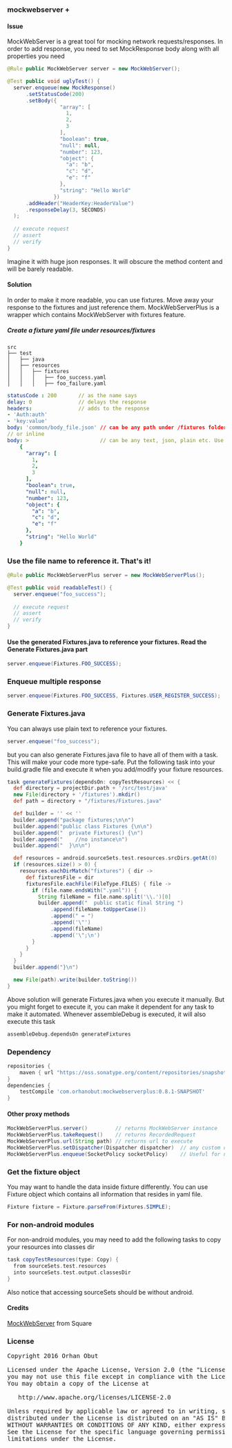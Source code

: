 ### mockwebserver +

#### Issue
MockWebServer is a great tool for mocking network requests/responses.
In order to add response, you need to set MockResponse body along with all
properties you need

```java
@Rule public MockWebServer server = new MockWebServer();

@Test public void uglyTest() {
  server.enqueue(new MockResponse()
      .setStatusCode(200)
      .setBody({
                 "array": [
                   1,
                   2,
                   3
                 ],
                 "boolean": true,
                 "null": null,
                 "number": 123,
                 "object": {
                   "a": "b",
                   "c": "d",
                   "e": "f"
                 },
                 "string": "Hello World"
               })
      .addHeader("HeaderKey:HeaderValue")
      .responseDelay(3, SECONDS)
  );
  
  // execute request
  // assert
  // verify
}
```

Imagine it with huge json responses. It will obscure the method content and will be barely readable.


#### Solution
In order to make it more readable, you can use fixtures. Move away your response to the fixtures and just reference them.
MockWebServerPlus is a wrapper which contains MockWebServer with fixtures feature.

##### Create a fixture yaml file under resources/fixtures

```
src
├── test
│   ├── java
│   ├── resources
│   │   ├── fixtures
│   │   │   ├── foo_success.yaml
│   │   │   ├── foo_failure.yaml
```

```yaml
statusCode : 200       // as the name says
delay: 0               // delays the response
headers:               // adds to the response
- 'Auth:auth'
- 'key:value'
body: 'common/body_file.json' // can be any path under /fixtures folder
// or inline
body: >                       // can be any text, json, plain etc. Use > letter for scalar text
    {
      "array": [
        1,
        2,
        3
      ],
      "boolean": true,
      "null": null,
      "number": 123,
      "object": {
        "a": "b",
        "c": "d",
        "e": "f"
      },
      "string": "Hello World"
    }
```

### Use the file name to reference it. That's it!

```java
@Rule public MockWebServerPlus server = new MockWebServerPlus();

@Test public void readableTest() {
  server.enqueue("foo_success");
  
  // execute request
  // assert
  // verify
}
```

#### Use the generated Fixtures.java to reference your fixtures. Read the Generate Fixtures.java part
```java
server.enqueue(Fixtures.FOO_SUCCESS);
```

### Enqueue multiple response
```java
server.enqueue(Fixtures.FOO_SUCCESS, Fixtures.USER_REGISTER_SUCCESS);
```

### Generate Fixtures.java
You can always use plain text to reference your fixtures.

```java
server.enqueue("foo_success");
```

but you can also generate Fixtures.java file to have all of them with a task. This will make your code more type-safe.
Put the following task into your build.gradle file and execute it when you add/modify your fixture resources.

```groovy
task generateFixtures(dependsOn: copyTestResources) << {
  def directory = projectDir.path + '/src/test/java'
  new File(directory + '/fixtures').mkdir()
  def path = directory + "/fixtures/Fixtures.java"

  def builder = '' << ''
  builder.append("package fixtures;\n\n")
  builder.append("public class Fixtures {\n\n")
  builder.append("  private Fixtures() {\n")
  builder.append("    //no instance\n")
  builder.append("  }\n\n")

  def resources = android.sourceSets.test.resources.srcDirs.getAt(0)
  if (resources.size() > 0) {
    resources.eachDirMatch("fixtures") { dir ->
      def fixturesFile = dir
      fixturesFile.eachFile(FileType.FILES) { file ->
        if (file.name.endsWith(".yaml")) {
          String fileName = file.name.split('\\.')[0]
          builder.append("  public static final String ")
              .append(fileName.toUpperCase())
              .append(" = ")
              .append('\"')
              .append(fileName)
              .append('\";\n')
        }
      }
    }
  }
  builder.append("}\n")

  new File(path).write(builder.toString())
}

```

Above solution will generate Fixtures.java when you execute it manually. But you might forget to execute it, you can
make it dependent for any task to make it automated. Whenever assembleDebug is executed, it will also execute this task

```groovy
assembleDebug.dependsOn generateFixtures
```

### Dependency
```groovy
repositories {
    maven { url "https://oss.sonatype.org/content/repositories/snapshots/"}
}
dependencies {
    testCompile 'com.orhanobut:mockwebserverplus:0.8.1-SNAPSHOT'
}
```

#### Other proxy methods
```java
MockWebServerPlus.server()         // returns MockWebServer instance
MockWebServerPlus.takeRequest()    // returns RecordedRequest
MockWebServerPlus.url(String path) // returns url to execute
MockWebServerPlus.setDispatcher(Dispatcher dispatcher)  // any custom dispatcher
MockWebServerPlus.enqueue(SocketPolicy socketPolicy)    // Useful for network errors, such as DISCONNECT etc
```

### Get the fixture object
You may want to handle the data inside fixture differently. You can use Fixture object which contains all information that resides in yaml file.
```java
Fixture fixture = Fixture.parseFrom(Fixtures.SIMPLE);
```

### For non-android modules
For non-android modules, you may need to add the following tasks to copy your resources into classes dir
```groovy
task copyTestResources(type: Copy) {
  from sourceSets.test.resources
  into sourceSets.test.output.classesDir
}
```

Also notice that accessing sourceSets should be without android.

#### Credits
[MockWebServer](https://github.com/square/okhttp/tree/master/mockwebserver) from Square

### License
<pre>
Copyright 2016 Orhan Obut

Licensed under the Apache License, Version 2.0 (the "License");
you may not use this file except in compliance with the License.
You may obtain a copy of the License at

   http://www.apache.org/licenses/LICENSE-2.0

Unless required by applicable law or agreed to in writing, software
distributed under the License is distributed on an "AS IS" BASIS,
WITHOUT WARRANTIES OR CONDITIONS OF ANY KIND, either express or implied.
See the License for the specific language governing permissions and
limitations under the License.
</pre>
